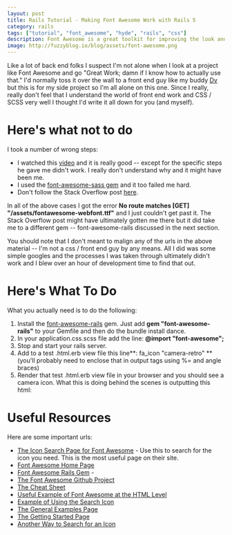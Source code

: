 ```yaml
---
layout: post
title: Rails Tutorial - Making Font Awesome Work with Rails 5
category: rails
tags: ["tutorial", "font_awesome", "hyde", "rails", "css"]
description: Font Awesome is a great toolkit for improving the look and feel of your app but can be tricky to use.  This tutorial shows you how.
image: http://fuzzyblog.io/blog/assets/font-awesome.png
---
```

Like a lot of back end folks I suspect I'm not alone when I look at a project like Font Awesome and go "Great Work; damn if I know how to actually use that."  I'd normally toss it over the wall to a front end guy like my buddy [Dv](http://dv2.dasari.me) but this is for my side project so I'm all alone on this one.  Since I really, really don't feel that I understand the world of front end work and CSS / SCSS very well I thought I'd write it all down for you (and myself).

# Here's what not to do

I took a number of wrong steps:

* I watched this [video](https://www.youtube.com/watch?v=RC_jIGABW-E) and it is really good -- except for the specific steps he gave me didn't work.  I really don't understand why and it might have been me.
* I used the [font-awesome-sass gem](https://github.com/FortAwesome/font-awesome-sass) and it too failed me hard.
* Don't follow the Stack Overflow post [here](http://stackoverflow.com/questions/37581599/rails-assets-is-having-issues-with-my-fonts).

In all of the above cases I got the error **No route matches [GET] "/assets/fontawesome-webfont.ttf"** and I just couldn't get past it.  The Stack Overflow post might have ultimately gotten me there but it did take me to a different gem -- font-awesome-rails discussed in the next section.

You should note that I don't meant to malign any of the urls in the above material -- I'm not a css / front end guy by any means.  All I did was some simple googles and the processes I was taken through ultimately didn't work and I blew over an hour of development time to find that out.

# Here's What To Do

What you actually need is to do the following:

1.  Install the [font-awesome-rails](https://github.com/bokmann/font-awesome-rails) gem.  Just add **gem "font-awesome-rails"** to your Gemfile and then do the bundle install dance.
2.  In your application.css.scss file add the line: **@import "font-awesome";**
3.  Stop and start your rails server.
4.  Add to a test .html.erb view file this line**: fa_icon "camera-retro" ** (you'll probably need to enclose that in output tags using %= and angle braces)
5.  Render that test .html.erb view file in your browser and you should see a camera icon.  What this is doing behind the scenes is outputting this html: <i class="fa fa-camera-retro"></i>

# Useful Resources

Here are some important urls:

* [The Icon Search Page for Font Awesome](http://fontawesome.io/icons/) - Use this to search for the icon you need.  This is the most useful page on their site.
* [Font Awesome Home Page](http://fontawesome.io/)
* [Font Awesome Rails Gem](https://github.com/bokmann/font-awesome-rails) - 
* [The Font Awesome Github Project](https://github.com/FortAwesome/Font-Awesome)
* [The Cheat Sheet](http://fontawesome.io/cheatsheet/)
* [Useful Example of Font Awesome at the HTML Level](http://stackoverflow.com/questions/12468359/using-font-awesome-icon-for-bullet-points-with-a-single-list-item-element)
* [Example of Using the Search Icon](http://fontawesome.io/icon/search/)
* [The General Examples Page](http://fontawesome.io/examples/)
* [The Getting Started Page](http://fontawesome.io/get-started/)
* [Another Way to Search for an Icon](http://glyphsearch.com/?query=x)
